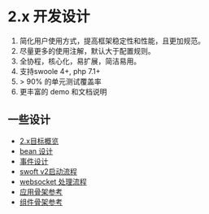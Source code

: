# 2.x 开发设计

1. 简化用户使用方式，提高框架稳定性和性能，且更加规范。
2. 尽量更多的使用注解，默认大于配置规则。
3. 全协程，核心化，易扩展，简洁易用。
4. 支持swoole 4+, php 7.1+
5. \> 90% 的单元测试覆盖率
6. 更丰富的 demo 和文档说明

## 一些设计

- [2.x目标概览](overview.md)
- [bean 设计](bean.md)
- [事件设计](swoft-event.md)
- [swoft v2启动流程](swoft-server-start-flow.md)
- [websocket 处理流程](websocket-server-run-flow.md)
- [应用骨架参考](project-skeleton.md)
- [组件骨架参考](swoft-component.md)
